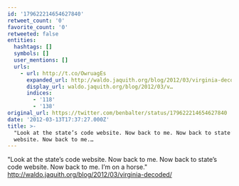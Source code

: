 ```yaml
---
id: '179622214654627840'
retweet_count: '0'
favorite_count: '0'
retweeted: false
entities:
  hashtags: []
  symbols: []
  user_mentions: []
  urls:
    - url: http://t.co/OwruagEs
      expanded_url: http://waldo.jaquith.org/blog/2012/03/virginia-decoded/
      display_url: waldo.jaquith.org/blog/2012/03/v…
      indices:
        - '118'
        - '138'
original_url: https://twitter.com/benbalter/status/179622214654627840
date: '2012-03-13T17:37:27.000Z'
title: >-
  "Look at the state’s code website. Now back to me. Now back to state’s code
  website. Now back to me.…
---
```


"Look at the state’s code website. Now back to me. Now back to state’s code website. Now back to me. I’m on a horse." http://waldo.jaquith.org/blog/2012/03/virginia-decoded/